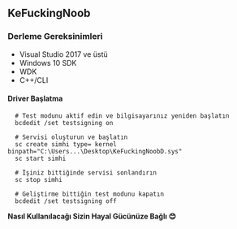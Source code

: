 ## KeFuckingNoob

### Derleme Gereksinimleri
 - Visual Studio 2017 ve üstü 
 - Windows 10 SDK
 - WDK
 - C++/CLI

#### Driver Başlatma

      # Test modunu aktif edin ve bilgisayarınız yeniden başlatın
	  bcdedit /set testsigning on

	  # Servisi oluşturun ve başlatın
	  sc create simhi type= kernel binpath="C:\Users...\Desktop\KeFuckingNoobD.sys"
	  sc start simhi
	 
	  # İşiniz bittiğinde servisi sonlandırın
	  sc stop simhi
  
	  # Geliştirme bittiğin test modunu kapatın
	  bcdedit /set testsigning off



**Nasıl Kullanılacağı Sizin Hayal Gücünüze Bağlı :blush:**